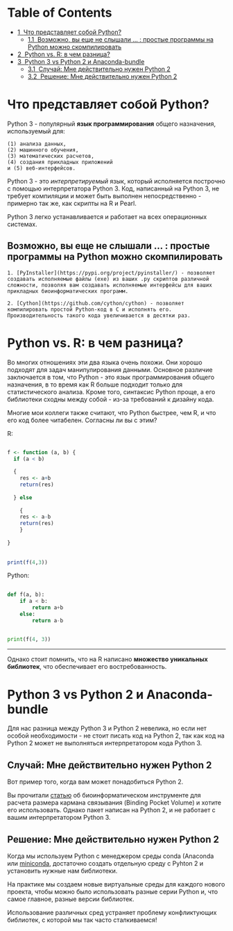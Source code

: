 <h1>Table of Contents<span class="tocSkip"></span></h1>
<div class="toc"><ul class="toc-item"><li><span><a href="#Что-представляет-собой-Python?" data-toc-modified-id="Что-представляет-собой-Python?-1"><span class="toc-item-num">1&nbsp;&nbsp;</span>Что представляет собой Python?</a></span><ul class="toc-item"><li><span><a href="#Возможно,-вы-еще-не-слышали-...-:-простые-программы-на-Python-можно-cкомпилировать" data-toc-modified-id="Возможно,-вы-еще-не-слышали-...-:-простые-программы-на-Python-можно-cкомпилировать-1.1"><span class="toc-item-num">1.1&nbsp;&nbsp;</span>Возможно, вы еще не слышали ... : простые программы на Python можно cкомпилировать</a></span></li></ul></li><li><span><a href="#Python-vs.-R:-в-чем-разница?" data-toc-modified-id="Python-vs.-R:-в-чем-разница?-2"><span class="toc-item-num">2&nbsp;&nbsp;</span>Python vs. R: в чем разница?</a></span></li><li><span><a href="#Python-3-vs-Python-2-и-Anaconda-bundle" data-toc-modified-id="Python-3-vs-Python-2-и-Anaconda-bundle-3"><span class="toc-item-num">3&nbsp;&nbsp;</span>Python 3 vs Python 2 и Anaconda-bundle</a></span><ul class="toc-item"><li><span><a href="#Случай:-Мне-действительно-нужен-Python-2" data-toc-modified-id="Случай:-Мне-действительно-нужен-Python-2-3.1"><span class="toc-item-num">3.1&nbsp;&nbsp;</span>Случай: Мне действительно нужен Python 2</a></span></li><li><span><a href="#Решение:-Мне-действительно-нужен-Python-2" data-toc-modified-id="Решение:-Мне-действительно-нужен-Python-2-3.2"><span class="toc-item-num">3.2&nbsp;&nbsp;</span>Решение: Мне действительно нужен Python 2</a></span></li></ul></li></ul></div>

# Что представляет собой Python?


Python 3 - популярный __язык программирования__ общего назначения, используемый для:

    (1) анализа данных, 
    (2) машинного обучения, 
    (3) математических расчетов, 
    (4) создания прикладных приложений 
    и (5) веб-интерфейсов.
    
    
    
Python 3 - это *интерпретируемый* язык, который исполняется построчно с помощью интерпретатора Python 3. Код, написанный на Python 3, не требует компиляции и может быть выполнен непосредственно - примерно так же, как скрипты на R и Pearl.

Python 3 легко устанавливается и работает на всех операционных системах.

## Возможно, вы еще не слышали ... : простые программы на Python можно cкомпилировать


    1. [PyInstaller](https://pypi.org/project/pyinstaller/) - позволяет создавать исполняемые файлы (exe) из ваших .py скриптов различной сложности, позволяя вам создавать исполняемые интерфейсы для ваших прикладных биоинформатических программ.
    
    2. [Cython](https://github.com/cython/cython) - позволяет компилировать простой Python-код в C и исполнять его. Производительность такого кода увеличивается в десятки раз.

# Python vs. R: в чем разница?


Во многих отношениях эти два языка очень похожи. Они хорошо подходят для задач манипулирования данными. Основное различие заключается в том, что Python - это язык программирования общего назначения, в то время как R больше подходит только для статистического анализа. Кроме того, синтаксис Python проще, а его библиотеки сходны между собой - из-за требований к дизайну кода.

Многие мои коллеги также считают, что Python быстрее, чем R, и что его код более читабелен. Согласны ли вы с этим?



R:

```r

f <- function (a, b) {
  if (a < b) 
    
  {
    res <- a+b
    return(res)
    
  } else 
  
    {
    res <- a-b
    return(res)
    }
  
}
  
  
print(f(4,3))

```


Python:
```python
    
def f(a, b):
    if a < b:
        return a+b
    else:
        return a-b


print(f(4, 3))
```
___

Однако стоит помнить, что на R написано __множество уникальных библиотек__, что обеспечивает его востребованность.

# Python 3 vs Python 2 и Anaconda-bundle

Для нас разница между Python 3 и Python 2 невелика, но если нет особой необходимости - не стоит писать код на Python 2, так как код на Python 2 может не выполняться интерпретатором кода Python 3.


## Случай: Мне действительно нужен Python 2

Вот пример того, когда вам может понадобиться Python 2.

Вы прочитали [статью](https://pubs.acs.org/doi/10.1021/acs.jctc.7b00500) об биоинформатическом инструменте для расчета размера кармана связывания (Binding Pocket Volume) и хотите его использовать. Однако пакет написан на Python 2, и не работает с вашим интерпретатором Python 3.

## Решение: Мне действительно нужен Python 2

Когда мы используем Python с менеджером среды conda (Anaconda или [miniconda](https://docs.conda.io/en/latest/miniconda.html), достаточно создать отдельную среду с Pyhton 2 и установить нужные нам библиотеки.

На практике мы создаем новые виртуальные среды для каждого нового проекта, чтобы можно было использовать разные серии Python и, что самое главное, разные версии библиотек. 

Использование различных сред устраняет проблему конфликтующих библиотек, с которой мы так часто сталкиваемся!
